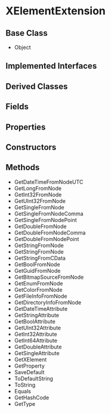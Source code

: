 # XElementExtension
## Base Class
- Object
## Implemented Interfaces
## Derived Classes
## Fields
## Properties
## Constructors
## Methods
- GetDateTimeFromNodeUTC
- GetLongFromNode
- GetInt32FromNode
- GetUInt32FromNode
- GetSingleFromNode
- GetSingleFromNodeComma
- GetSingleFromNodePoint
- GetDoubleFromNode
- GetDoubleFromNodeComma
- GetDoubleFromNodePoint
- GetStringFromNode
- GetStringFromNode
- GetStringFromCData
- GetBoolFromNode
- GetGuidFromNode
- GetBitmapSourceFromNode
- GetEnumFromNode
- GetColorFromNode
- GetFileInfoFromNode
- GetDirectoryInfoFromNode
- GetDateTimeAttribute
- GetStringAttribute
- GetBoolAttribute
- GetUInt32Attribute
- GetInt32Attribute
- GetInt64Attribute
- GetDoubleAttribute
- GetSingleAttribute
- GetXElement
- GetProperty
- SaveDefault
- ToDefaultString
- ToString
- Equals
- GetHashCode
- GetType
